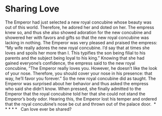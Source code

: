 # Sharing Love

​The Emperor had just selected a new royal concubine whose beauty was out of this world. Therefore, he adored her and doted on her. The empress knew so, and thus she also showed adoration for the new concubine and showered her with favors and gifts so that the new royal concubine was lacking in nothing.      ​The Emperor was very pleased and praised the empress: “My wife really adores the new royal concubine. I’d say that at times she loves and spoils her more than I. This typifies the son being filial to his parents and the subject being loyal to his king.” Knowing that she had gained everyone’s confidence, the empress said to the new royal concubine, “The Emperor really loves you. However, he doesn’t like the look of your nose. Therefore, you should cover your nose in his presence: that way, he’ll favor you forever.” So the new royal concubine did as taught. The Emperor was surprised about her behavior and thus asked the empress who said she didn’t know. When pressed, she finally admitted to the Emperor that the royal concubine told her that she could not stand the Emperor’s body odor. Hearing this, the Emperor lost his temper and ordered that the royal concubine’s nose be cut and thrown out of the palace door.  * * * * *   Can love ever be shared?